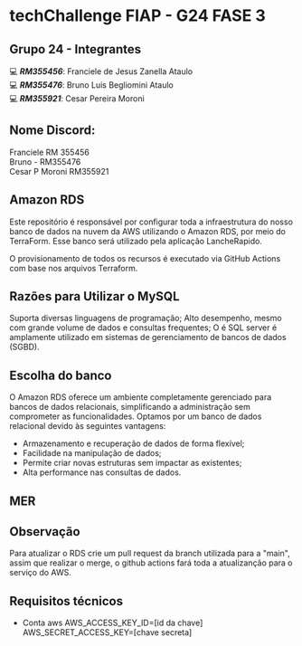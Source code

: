 # techChallenge FIAP - G24 FASE 3


## Grupo 24 - Integrantes
💻 *<b>RM355456</b>*: Franciele de Jesus Zanella Ataulo </br>
💻 *<b>RM355476</b>*: Bruno Luis Begliomini Ataulo </br>
💻 *<b>RM355921</b>*: Cesar Pereira Moroni </br>



## Nome Discord:
Franciele RM 355456</br>
Bruno - RM355476</br>
Cesar P Moroni RM355921</br>


## Amazon RDS
Este repositório é responsável por configurar toda a infraestrutura do nosso banco de dados na nuvem da AWS utilizando o Amazon RDS, por meio do TerraForm. Esse banco será utilizado pela aplicação LancheRapido.

O provisionamento de todos os recursos é executado via GitHub Actions com base nos arquivos Terraform.

## Razões para Utilizar o MySQL
Suporta diversas linguagens de programação;
Alto desempenho, mesmo com grande volume de dados e consultas frequentes;
O é SQL server é amplamente utilizado em sistemas de gerenciamento de bancos de dados (SGBD).

## Escolha do banco
O Amazon RDS oferece um ambiente completamente gerenciado para bancos de dados relacionais, simplificando a administração sem comprometer as funcionalidades. Optamos por um banco de dados relacional devido às seguintes vantagens:
- Armazenamento e recuperação de dados de forma flexível;
- Facilidade na manipulação de dados;
- Permite criar novas estruturas sem impactar as existentes;
- Alta performance nas consultas de dados.




## MER



## Observação
Para atualizar o RDS crie um pull request da branch utilizada para a "main", assim que realizar o merge, o github actions fará toda a atualizanção para o serviço do AWS.

## Requisitos técnicos
* Conta aws
   AWS_ACCESS_KEY_ID=[id da chave]
   AWS_SECRET_ACCESS_KEY=[chave secreta]
